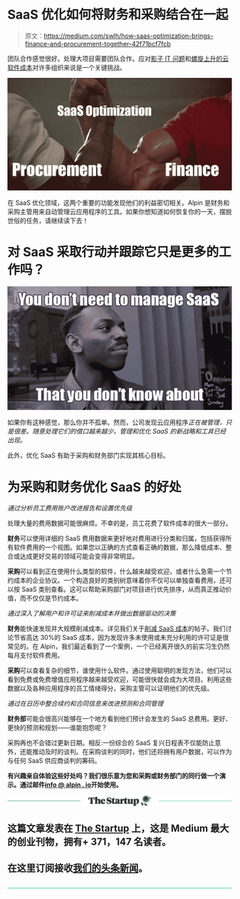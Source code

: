 # SaaS 优化如何将财务和采购结合在一起

> 原文：<https://medium.com/swlh/how-saas-optimization-brings-finance-and-procurement-together-42f71bcf7fcb>

团队合作感觉很好。处理大项目需要团队合作。应对[影子 IT 问题](https://alpin.io/blog/shadow-it-problems/)和[螺旋上升的云软件成本](https://alpin.io/blog/cloud-software-spend-cost-savings/)对许多组织来说是一个关键挑战。

![](img/6edfbde6db1c8e982cb5bb7a22c8eb6b.png)

在 SaaS 优化领域，这两个重要的功能发现他们的利益密切相关。Alpin 是财务和采购主管用来自动管理云应用程序的工具。如果你想知道如何恢复你的一天，摆脱世俗的任务，请继续读下去！

# 对 SaaS 采取行动并跟踪它只是更多的工作吗？

![](img/f0e14a8c8087e00317f2c814f8c8ad91.png)

如果你有这种感觉，那么你并不孤单。然而，公司发现云应用程序*正在被管理，只是很差。随意处理它们的借口越来越少。管理和优化 SaaS 的新战略和工具已经出现。*

此外，优化 SaaS 有助于采购和财务部门实现其核心目标。

# 为采购和财务优化 SaaS 的好处

*通过分析员工费用账户改进报告和设置优先级*

处理大量的费用数据可能很麻烦。不幸的是，员工花费了软件成本的很大一部分。

**财务**可以使用详细的 SaaS 费用数据来更好地对费用进行分类和归属，包括获得所有软件费用的一个视图。如果您以正确的方式查看正确的数据，那么降低成本、整合或达成更好交易的领域可能会变得非常明显。

**采购**可以看到正在使用什么类型的软件，什么越来越受欢迎，或者什么急需一个节约成本的企业协议。一个构造良好的类别树意味着你不仅可以单独查看费用，还可以按 SaaS 类别查看。这可以帮助采购部门对项目进行优先排序，从而真正推动价值，而不仅仅是节约成本。

*通过深入了解用户和许可证来削减成本并做出数据驱动的决策*

**财务**能快速发现并大规模削减成本。详见我们关于[削减 SaaS 成本](https://alpin.io/blog/alpin-financial-management-cut-costs/)的帖子。我们讨论节省高达 30%的 SaaS 成本，因为发现许多未使用或未充分利用的许可证是很常见的。在 Alpin，我们最近看到了一个案例，一个已经离开很久的前实习生仍然每月支付软件费用。

**采购**可以查看复杂的细节，谁使用什么软件。通过使用聪明的发现方法，他们可以看到免费或免费增值应用程序越来越受欢迎，可能很快就会成为大项目。利用这些数据以及各种应用程序的员工情绪得分，采购主管可以证明他们的优先级。

*通过在日历中整合续约和合同信息来改进预测和合同管理*

**财务部**可能会很高兴能够在一个地方看到他们预计会发生的 SaaS 总费用。更好、更快的预测和规划——谁能抱怨呢？

采购再也不会错过更新日期。相反:一份综合的 SaaS 复兴日程表不仅能防止意外，还能推动及时的谈判。在采购谈判的同时，他们还将拥有用户数据，可以作为与任何 SaaS 供应商谈判的筹码。

**有兴趣亲自体验这些好处吗？我们很乐意为您和采购或财务部门的同行做一个演示。通过邮件**[**info @ alpin . io**](mailto:info@alpin.io)**开始使用。**

[![](img/308a8d84fb9b2fab43d66c117fcc4bb4.png)](https://medium.com/swlh)

## 这篇文章发表在 [The Startup](https://medium.com/swlh) 上，这是 Medium 最大的创业刊物，拥有+ 371，147 名读者。

## 在这里订阅接收[我们的头条新闻](http://growthsupply.com/the-startup-newsletter/)。

[![](img/b0164736ea17a63403e660de5dedf91a.png)](https://medium.com/swlh)